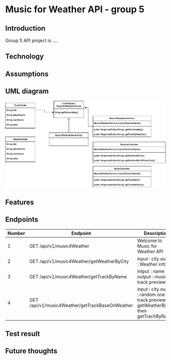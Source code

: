 # Music for Weather API - group 5

## Introduction
Group 5 API project is ....

## Technology

## Assumptions

## UML diagram
![UML Diagram of Mars Rover Challenge](./images/Music4WeatherAPI-group5.drawio.png)


## Features

## Endpoints
| Number | Endpoint                                   | Description                                |
|--------|--------------------------------------------|--------------------------------------------|
| 1      | GET /api/v1/music4Weather                  | Welcome to Music for Weather API           |
| 2      | GET /api/v1/music4Weather/getWeatherByCity | input : city output : Weather info         |
| 3      | GET /api/v1/music4Weather/getTrackByName   | intput : name output : music track preview |
| 4      | GET /api/v1/music4Weather/getTrackBaseOnWeather | input : city output : random one track preview call getWeatherByCity then getTrachByName |

## Test result


## Future thoughts

